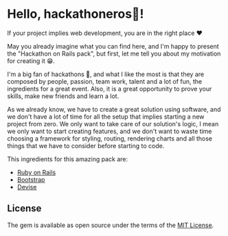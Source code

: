 # Hello, hackathoneros👋!

If your project implies web development, you are in the right place ❤️

May you already imagine what you can find here, and I'm happy to present the "Hackathon on Rails
pack", but first, let me tell you about my motivation for creating it  😁.

I'm a big fan of hackathons 🚀, and what I like the most is that they are composed by people,
passion, team work, talent and a lot of fun, the ingredients for a great event. Also, it is a great
opportunity to prove your skills, make new friends and learn a lot.

As we already know, we have to create a great solution using software, and we don't have a lot of
time for all the setup that implies starting a new project from zero. We only want to take care of
our solution's logic, I mean we only want to start creating features, and we don't want to waste
time choosing a framework for styling, routing, rendering charts and all those things that we have
to consider before starting to code.

This ingredients for this amazing pack are:

- [Ruby on Rails](https://rubyonrails.org/)
- [Bootstrap](https://getbootstrap.com/)
- [Devise](https://github.com/heartcombo/devise)

## License

The gem is available as open source under the terms of the [MIT License](https://opensource.org/licenses/MIT).
